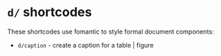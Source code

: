 # `d/` shortcodes

These shortcodes use fomantic to style formal document components:

* `d/caption` - create a caption for a table | figure
